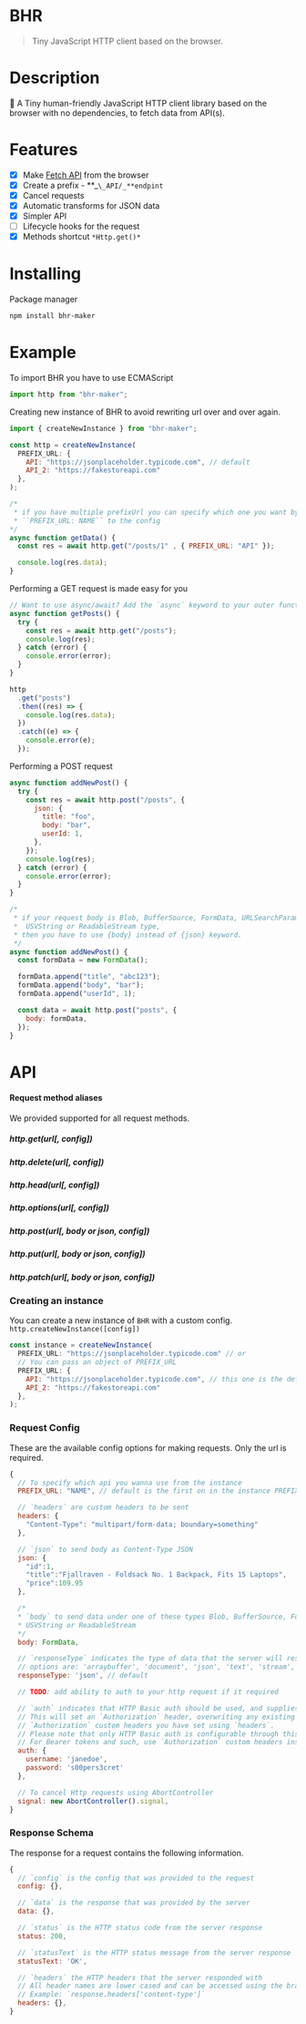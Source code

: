 # BHR

> Tiny JavaScript HTTP client based on the browser.

# Description

🌴 A Tiny human-friendly JavaScript HTTP client library based on the browser with no dependencies, to fetch data from API(s).

# Features

- [x] Make [Fetch API](https://developer.mozilla.org/en-US/docs/Web/API/Fetch_API) from the browser
- [x] Create a prefix - **_`\_API/_**endpint`
- [x] Cancel requests
- [x] Automatic transforms for JSON data
- [x] Simpler API
- [ ] Lifecycle hooks for the request
- [x] Methods shortcut `*Http.get()*`

# Installing

Package manager

```bash
npm install bhr-maker
```

# Example

To import BHR you have to use ECMAScript

```javascript
import http from "bhr-maker";
```

Creating new instance of BHR to avoid rewriting url over and over again.

```javascript
import { createNewInstance } from "bhr-maker";

const http = createNewInstance(
  PREFIX_URL: {
    API: "https://jsonplaceholder.typicode.com", // default
    API_2: "https://fakestoreapi.com"
  },
);

/*
 * if you have multiple prefixUrl you can specify which one you want by passing
 * ``PREFIX_URL: NAME`` to the config
*/
async function getData() {
  const res = await http.get("/posts/1" , { PREFIX_URL: "API" });

  console.log(res.data);
}

```

Performing a GET request is made easy for you

```javascript
// Want to use async/await? Add the `async` keyword to your outer function/method.
async function getPosts() {
  try {
    const res = await http.get("/posts");
    console.log(res);
  } catch (error) {
    console.error(error);
  }
}

http
  .get("posts")
  .then((res) => {
    console.log(res.data);
  })
  .catch((e) => {
    console.error(e);
  });
```

Performing a POST request

```javascript
async function addNewPost() {
  try {
    const res = await http.post("/posts", {
      json: {
        title: "foo",
        body: "bar",
        userId: 1,
      },
    });
    console.log(res);
  } catch (error) {
    console.error(error);
  }
}

/*
 * if your request body is Blob, BufferSource, FormData, URLSearchParams,
 *  USVString or ReadableStream type,
 * then you have to use {body} instead of {json} keyword.
 */
async function addNewPost() {
  const formData = new FormData();

  formData.append("title", "abc123");
  formData.append("body", "bar");
  formData.append("userId", 1);

  const data = await http.post("posts", {
    body: formData,
  });
}
```

# API

#### Request method aliases

We provided supported for all request methods.

##### http.get(url[, config])

##### http.delete(url[, config])

##### http.head(url[, config])

##### http.options(url[, config])

##### http.post(url[, body or json, config])

##### http.put(url[, body or json, config])

##### http.patch(url[, body or json, config])

### Creating an instance

You can create a new instance of `BHR` with a custom config.
` http.createNewInstance([config])`

```javascript
const instance = createNewInstance(
  PREFIX_URL: "https://jsonplaceholder.typicode.com" // or
  // You can pass an object of PREFIX_URL
  PREFIX_URL: {
    API: "https://jsonplaceholder.typicode.com", // this one is the default API
    API_2: "https://fakestoreapi.com"
  },
);
```

### Request Config

These are the available config options for making requests. Only the url is required.

```javascript
{
  // To specify which api you wanna use from the instance
  PREFIX_URL: "NAME", // default is the first on in the instance PREFIX_URL object

  // `headers` are custom headers to be sent
  headers: {
    "Content-Type": "multipart/form-data; boundary=something"
  },

  // `json` to send body as Content-Type JSON
  json: {
    "id":1,
    "title":"Fjallraven - Foldsack No. 1 Backpack, Fits 15 Laptops",
    "price":109.95
  },

  /*
  * `body` to send data under one of these types Blob, BufferSource, FormData URLSearchParams,
  * USVString or ReadableStream
  */
  body: FormData,

  // `responseType` indicates the type of data that the server will respond with
  // options are: 'arraybuffer', 'document', 'json', 'text', 'stream', 'blob'
  responseType: 'json', // default

  // TODO: add ability to auth to your http request if it required

  // `auth` indicates that HTTP Basic auth should be used, and supplies credentials.
  // This will set an `Authorization` header, overwriting any existing
  // `Authorization` custom headers you have set using `headers`.
  // Please note that only HTTP Basic auth is configurable through this parameter.
  // For Bearer tokens and such, use `Authorization` custom headers instead.
  auth: {
    username: 'janedoe',
    password: 's00pers3cret'
  },

  // To cancel Http requests using AbortController
  signal: new AbortController().signal,
}
```

### Response Schema

The response for a request contains the following information.

```javascript
{
  // `config` is the config that was provided to the request
  config: {},

  // `data` is the response that was provided by the server
  data: {},

  // `status` is the HTTP status code from the server response
  status: 200,

  // `statusText` is the HTTP status message from the server response
  statusText: 'OK',

  // `headers` the HTTP headers that the server responded with
  // All header names are lower cased and can be accessed using the bracket notation.
  // Example: `response.headers['content-type']`
  headers: {},
}
```

